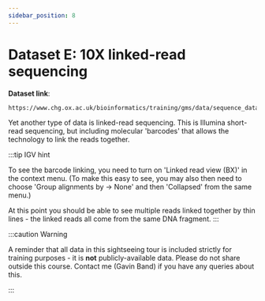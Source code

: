 ```yaml
---
sidebar_position: 8
---
```


# Dataset E: 10X linked-read sequencing

**Dataset link**:
```
https://www.chg.ox.ac.uk/bioinformatics/training/gms/data/sequence_data_sightseeing_tour/10x.bam
```

Yet another type of data is linked-read sequencing. This is Illumina short-read sequencing, but including molecular
'barcodes' that allows the technology to link the reads together.

:::tip IGV hint

To see the barcode linking, you need to turn on 'Linked read view (BX)' in the context menu. (To make this easy to see, you may also then need to choose 'Group alignments by -> None' and then 'Collapsed' from
the same menu.)

At this point you should be able to see multiple reads linked together by thin lines - the linked reads all come from the same DNA fragment.
:::

:::caution Warning

A reminder that all data in this sightseeing tour is included strictly for training purposes - it is **not**
publicly-available data. Please do not share outside this course.
Contact me (Gavin Band) if you have any queries about this.

:::
